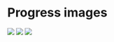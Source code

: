 
# Progress images
![](https://i.imgur.com/YSfTDlc.png)
![](https://i.imgur.com/LkMuVnc.png)
![](https://i.imgur.com/7opXwTn.png)